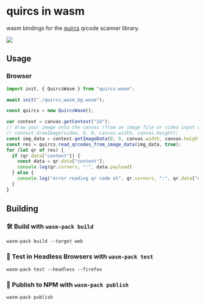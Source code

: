 # quircs in wasm

wasm bindings for the [quircs](https://github.com/dignifiedquire/quircs) qrcode scanner library.

<img src="example.png" />

## Usage

### Browser

```ts
import init, { QuircsWasm } from "quircs-wasm";

await init("./quircs_wasm_bg.wasm");

const quircs = new QuircsWasm();

var context = canvas.getContext("2d");
// draw your image onto the canvas (from an image file or video input of a camera)
// context.drawImage(video, 0, 0, canvas.width, canvas.height);
const img_data = context.getImageData(0, 0, canvas.width, canvas.height);
const res = quircs.read_qrcodes_from_image_data(img_data, true);
for (let qr of res) {
  if (qr.data["content"]) {
    const data = qr.data["content"];
    console.log(qr.corners, ":", data.payload)
  } else {
    console.log("error reading qr code at", qr.corners, ":", qr.data["error"]);
  }
}
```

## Building

### 🛠️ Build with `wasm-pack build`

```
wasm-pack build --target web
```

### 🔬 Test in Headless Browsers with `wasm-pack test`

```
wasm-pack test --headless --firefox
```

### 🎁 Publish to NPM with `wasm-pack publish`

```
wasm-pack publish
```
